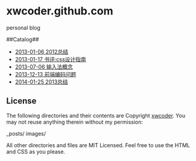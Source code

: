 xwcoder.github.com
==================

personal blog

##Catalog##

* [2013-01-06  2012总结](_posts/2013-01-06-2012-summary.md)
* [2013-01-17  书评:css设计指南](_posts/2013-01-17-book-stylin-with-css.md)
* [2013-07-06  输入法概念](_posts/2013-07-06-input-method-concept.md)
* [2013-12-13  前端编码问题](_posts/2013-12-13-encoding-charset.md)
* [2014-01-25 2013总结](_posts/2014-01-25-2013-summary.md)

## License ##

The following directories and their contents are Copyright [xwcoder](https://github.com/xwcoder). You may not reuse anything therein without my permission:

_posts/
images/

All other directories and files are MIT Licensed. Feel free to use the HTML and CSS as you please.
